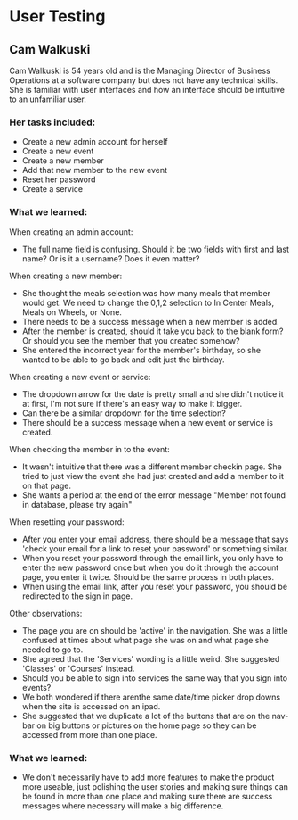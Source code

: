 # User Testing

## Cam Walkuski

Cam Walkuski is 54 years old and is the Managing Director of Business Operations at a software company but does not have any technical skills. She is familiar with user interfaces and how an interface should be intuitive to an unfamiliar user.

### Her tasks included:

- Create a new admin account for herself
- Create a new event
- Create a new member
- Add that new member to the new event
- Reset her password
- Create a service

### What we learned:

When creating an admin account:

- The full name field is confusing. Should it be two fields with first and last name? Or is it a username? Does it even matter?
  
When creating a new member:

- She thought the meals selection was how many meals that member would get. We need to change the 0,1,2 selection to In Center Meals, Meals on Wheels, or None.
- There needs to be a success message when a new member is added.
- After the member is created, should it take you back to the blank form? Or should you see the member that you created somehow?
- She entered the incorrect year for the member's birthday, so she wanted to be able to go back and edit just the birthday.
  
When creating a new event or service:

- The dropdown arrow for the date is pretty small and she didn't notice it at first, I'm not sure if there's an easy way to make it bigger.
- Can there be a similar dropdown for the time selection?
- There should be a success message when a new event or service is created.
  
When checking the member in to the event:

- It wasn't intuitive that there was a different member checkin page. She tried to just view the event she had just created and add a member to it on that page.
- She wants a period at the end of the error message "Member not found in database, please try again"
  
When resetting your password:

- After you enter your email address, there should be a message that says 'check your email for a link to reset your password' or something similar.
- When you reset your password through the email link, you only have to enter the new password once but when you do it through the account page, you enter it twice. Should be the same process in both places.
- When using the email link, after you reset your password, you should be redirected to the sign in page.
  
Other observations:

- The page you are on should be 'active' in the navigation. She was a little confused at times about what page she was on and what page she needed to go to.
- She agreed that the 'Services' wording is a little weird. She suggested 'Classes' or 'Courses' instead.
- Should you be able to sign into services the same way that you sign into events?
- We both wondered if there arenthe same date/time picker drop downs when the site is accessed on an ipad.
- She suggested that we duplicate a lot of the buttons that are on the nav-bar on big buttons or pictures on the home page so they can be accessed from more than one place.

### What we learned:

- We don't necessarily have to add more features to make the product more useable, just polishing the user stories and making sure things can be found in more than one place and making sure there are success messages where necessary will make a big difference.
